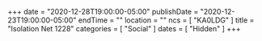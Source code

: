 +++
date = "2020-12-28T19:00:00-05:00"
publishDate = "2020-12-23T19:00:00-05:00"
endTime = ""
location = ""
ncs = [ "KA0LDG" ]
title = "Isolation Net 1228"
categories = [ "Social" ]
dates = [ "Hidden" ]
+++
